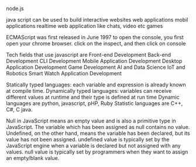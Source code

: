 node.js

java script can be used to build interactive websites
web applications
mobil applications
realtime web application like chats, video etc
games

ECMAScript was first released in June 1997
to open the console, you first open your chrome browser. click on the inspect, and then click on console

Tech fields that use javascript are
Front-end Development
Back-end Development
CLI Development
Mobile Application Development
Desktop Application Development
Game Development
AI and Data Science
IoT and Robotics
Smart Watch Application Development

Statically typed languages: each variable and expression is already known at compile time. Dynamically typed languages: variables can receive different values at runtime and their type is defined at run time
Dynamic languages are python, javascript, pHP, Ruby
Statistic languages are C++, C#, C java.

Null in JavaScript means an empty value and is also a primitive type in JavaScript. The variable which has been assigned as null contains no value. Undefined, on the other hand, means the variable has been declared, but its value has not been assigned.
undefined value is typically set by the JavaScript engine when a variable is declared but not assigned with any values.
null value is typically set by programmers when they want to assign an empty/blank value.
